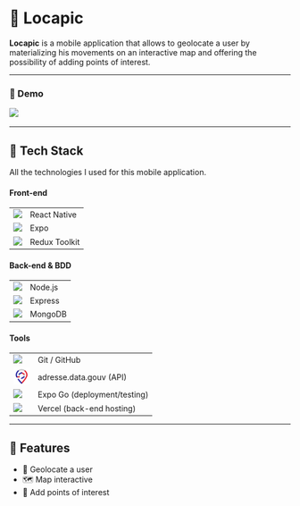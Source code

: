 # 📍 Locapic

**Locapic** is a mobile application that allows to geolocate a user by materializing his movements on an interactive map and offering the possibility of adding points of interest.

---

### 📲 Demo  
<img src="assets/demo.gif" height="400"/>  


---


## 📱 Tech Stack  

All the technologies I used for this mobile application.

#### Front-end
<table>
  <tr>
    <td><img src="https://cdn.jsdelivr.net/gh/devicons/devicon/icons/react/react-original.svg" width="30"/></td>
    <td>React Native</td>
  </tr>
  <tr>
    <td><img src="https://avatars.githubusercontent.com/u/12504344?s=200&v=4" width="30"/></td>
    <td>Expo</td>
  </tr>
  <tr>
    <td><img src="https://cdn.jsdelivr.net/gh/devicons/devicon/icons/redux/redux-original.svg" width="30"/></td>
    <td>Redux Toolkit</td>
  </tr> 
</table>

#### Back-end & BDD
<table>
  <tr>
    <td><img src="https://cdn.jsdelivr.net/gh/devicons/devicon/icons/nodejs/nodejs-original.svg" width="30"/></td>
    <td>Node.js</td>
  </tr>
  <tr>
    <td><img src="https://cdn.jsdelivr.net/gh/devicons/devicon/icons/express/express-original.svg" width="30"/></td>
    <td>Express</td>
  </tr>
  <tr>
    <td><img src="https://cdn.jsdelivr.net/gh/devicons/devicon/icons/mongodb/mongodb-original.svg" width="30" /></td>
    <td>MongoDB</td>
  </tr>
</table>

#### Tools
<table>
  <tr>
    <td><img src="https://cdn.jsdelivr.net/gh/devicons/devicon/icons/github/github-original.svg" width="30"/></td>
    <td>Git / GitHub</td>
  </tr>
  <tr>
    <td><img src="https://github.com/BaseAdresseNationale/adresse.data.gouv.fr/blob/main/public/logos/certificat/BAN.png" width="30"/></td>
    <td>adresse.data.gouv (API)</td>
  </tr>
  <tr>
    <td><img src="https://avatars.githubusercontent.com/u/12504344?s=200&v=4" width="30"/></td>
    <td>Expo Go (deployment/testing)</td>
  <tr>
    <td><img src="https://cdn.jsdelivr.net/gh/devicons/devicon/icons/vercel/vercel-original.svg" width="30"/></td>
    <td>Vercel (back-end hosting)</td>
  </tr>
</table>



---

## 🚀 Features

- 📍 Geolocate a user
- 🗺️ Map interactive
- 🔻 Add points of interest

